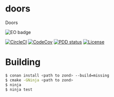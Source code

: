 # doors
Doors

![EO badge](https://www.elegantobjects.org/badge.svg)

[![CircleCI](https://circleci.com/gh/DronMDF/doors.svg?style=shield)](https://circleci.com/gh/DronMDF/doors)
[![CodeCov](https://codecov.io/gh/DronMDF/doors/branch/master/graph/badge.svg)](https://codecov.io/gh/DronMDF/doors)
[![PDD status](http://www.0pdd.com/svg?name=DronMDF/doors)](http://www.0pdd.com/p?name=DronMDF/doors)
[![License](https://img.shields.io/badge/license-MIT-green.svg)](https://github.com/DronMDF/doors/blob/master/LICENSE)

# Building

```sh
$ conan install <path to zond> --build=missing
$ cmake -GNinja <path to zond>
$ ninja
$ ninja test
```
